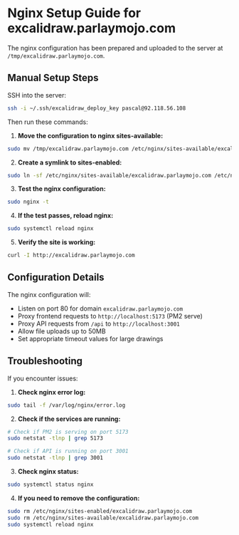 # Nginx Setup Guide for excalidraw.parlaymojo.com

The nginx configuration has been prepared and uploaded to the server at `/tmp/excalidraw.parlaymojo.com`.

## Manual Setup Steps

SSH into the server:
```bash
ssh -i ~/.ssh/excalidraw_deploy_key pascal@92.118.56.108
```

Then run these commands:

1. **Move the configuration to nginx sites-available:**
```bash
sudo mv /tmp/excalidraw.parlaymojo.com /etc/nginx/sites-available/excalidraw.parlaymojo.com
```

2. **Create a symlink to sites-enabled:**
```bash
sudo ln -sf /etc/nginx/sites-available/excalidraw.parlaymojo.com /etc/nginx/sites-enabled/
```

3. **Test the nginx configuration:**
```bash
sudo nginx -t
```

4. **If the test passes, reload nginx:**
```bash
sudo systemctl reload nginx
```

5. **Verify the site is working:**
```bash
curl -I http://excalidraw.parlaymojo.com
```

## Configuration Details

The nginx configuration will:
- Listen on port 80 for domain `excalidraw.parlaymojo.com`
- Proxy frontend requests to `http://localhost:5173` (PM2 serve)
- Proxy API requests from `/api` to `http://localhost:3001`
- Allow file uploads up to 50MB
- Set appropriate timeout values for large drawings

## Troubleshooting

If you encounter issues:

1. **Check nginx error log:**
```bash
sudo tail -f /var/log/nginx/error.log
```

2. **Check if the services are running:**
```bash
# Check if PM2 is serving on port 5173
sudo netstat -tlnp | grep 5173

# Check if API is running on port 3001
sudo netstat -tlnp | grep 3001
```

3. **Check nginx status:**
```bash
sudo systemctl status nginx
```

4. **If you need to remove the configuration:**
```bash
sudo rm /etc/nginx/sites-enabled/excalidraw.parlaymojo.com
sudo rm /etc/nginx/sites-available/excalidraw.parlaymojo.com
sudo systemctl reload nginx
```